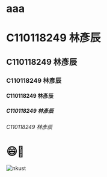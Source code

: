 # aaa
# C110118249 林彥辰
## C110118249 林彥辰
### C110118249 林彥辰
#### C110118249 林彥辰
##### C110118249 林彥辰
###### C110118249 林彥辰
# 😄👶
![nkust](logo.png"NKUST)
